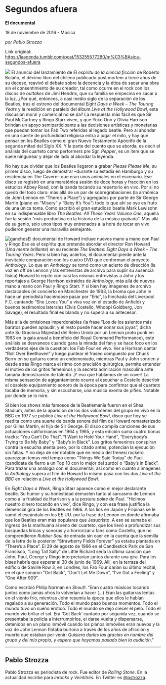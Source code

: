 # Segundos afuera

**El documental**

18 de noviembre de 2016 - Música

_por Pablo Strozza_

Link original: https://laagenda.tumblr.com/post/153255577280/m%C3%BAsica-segundos-afuera

![](https://64.media.tumblr.com/d3d2419519787fa4e92f25798ece812b/tumblr_inline_pjzz0su2B01t6q87u_500.jpg)
El anuncio del lanzamiento de *El espíritu de la ciencia ficción* de Roberto Bolaño, el décimo libro del chileno publicado post mortem a trece años de su deceso, reavivó el debate sobre la decencia y la ética de sacar una obra sin el consentimiento de su creador, tal como ocurre en el rock con los discos de *outtakes* de Jimi Hendrix, que su familia se empecina en sacar a la luz. ¿Por qué, entonces, a casi medio siglo de la separación de los Beatles, tras el estreno del documental *Eight Days a Week – The Touring Years* y la reedición en paralelo del álbum *Live at the Hollywood Bowl*, esta discusión moral y comercial no se da? La respuesta más fácil es que Sir Paul McCartney y Ringo Starr viven, y que Yoko Ono y Olivia Harrison brindan un apoyo semiparticipante a las decisiones artísticas y monetarias que puedan tomar los Fab Two referidas al legado beatle. Pero al ahondar en una suerte de profundidad religiosa entra a jugar el mito, y hay que pensar en los Beatles como el gran Nuevo Testamento Apócrifo de la segunda mitad del Siglo XX. Y la parte del cuento que se aborda, es decir el análisis del cuarteto como performers pre *Sgt. Pepper*, es un ítem que se suele ningunear y dejar de lado al abordar la leyenda.

No hay que olvidar que los Beatles llegaron a grabar *Please Please Me*, su primer disco, luego de demostrar –durante su estadía en Hamburgo y su residencia en The Cavern– que eran unos animales en el escenario. Ese disco se registró en una maratónica sesión de doce horas y fracción en los estudios Abbey Road, con la banda tocando su repertorio en vivo. Por si no quedó del todo claro: más allá de un par de sobregrabaciones (la armónica de John Lennon en “There’s a Place”) y agregados por parte de Sir George Martin (piano en “Misery” y “Baby It’s You”) todo lo que ahí se oye es fruto de una única toma. Como escribió el gran estudioso beatle Mark Lewisohn en su indispensable libro *The Beatles: All These Years Volume One*, aquella fue la sesión “más productiva en la historia de la música grabada”. Más allá de su genio, solo unos tipos muy entrenados a la hora de tocar en vivo pudieron generar una maravilla semejante.

![ganchos](https://64.media.tumblr.com/7b90990f4724ac9403ff219693714484/tumblr_inline_pjzz0sqVEZ1t6q87u_500.jpg)El documental de Howard incluye nuevos mano a mano con Paul y Ringo.Ese es el espíritu que pretende abordar el director Ron Howard (*Una mente brillante*) en su reciente *The Beatles: Eight Days a Week – The Touring Years*. Pero si bien hay aciertos, el documental pierde ante la inevitable comparación con los cuatro DVD que conforman el proyecto *Anthology*. Lo que en *Anthology* se tomó como un acierto de dirección (la voz en off de Lennon y las entrevistas de archivo para suplir su ausencia física) Howard lo repite con casi las mismas entrevistas a John y los reportajes a George Harrison extraídos de *Anthology*, más allá de nuevos mano a mano con Paul y Ringo Starr. Y si bien hay imágenes de archivo destacables (el concierto en Manchester de 1963, la broma que John le hace un periodista haciéndose pasar por “Eric”, la hinchada del Liverpool F.C. cantando “She Loves You” a viva voz en el estadio de Anfield) y buenos testimonios laterales (Elvis Costello, Whoopi Goldberg, Jon Savage), el resultado final es blando y no supera a su antecesor.

Más allá de omisiones imperdonables (la frase “Los de los asientos más baratos pueden aplaudir, y el resto puede hacer sonar sus joyas”, dicha ante Su Graciosa Majestad del Reino Unido por un Lennon proto punk en 1963 en la gala anual a beneficio del Royal Command Performance), este análisis se desvanece cuando gana la mirada del fan y se hace foco en los verdaderos ejes de la cuestión: los Fab Four en vivo. Ver a Harrison cantar “Roll Over Beethoven” y luego puntear el fraseo compuesto por Chuck Berry en su guitarra como un endemoniado, mientras Paul y John sonríen y desde atrás Ringo marca el ritmo con precisión quirúrgica, permite entender el motivo de los gritos femeninos y la secreta admiración masculina ante tamaña demostración de talento. ¡Y eso que hablamos de un cover! La misma sensación de agigantamiento ocurre al escuchar a Costello describir el obsoleto equipamiento sonoro de la época para confirmar que el cuarteto tocaba de memoria, y sin escucharse, una música exenta de pifies. Notable por donde se lo mire.

Si bien los shows más famosos de la Beatlemanía fueron en el Shea Stadium, antes de la aparición de los dos volúmenes del grupo en vivo en la BBC en 1977 se publicó *Live at the Hollywood Bowl*, disco que hoy se reedita como una suerte de banda sonora del film de Howard remasterizado por Gilles Martin, el hijo de Sir George. El disco compila canciones de sus actuaciones californianas en 1964 y 1965, y esta edición suma cuatro bonus tracks: “You Can’t Do That”, “I Want to Hold Your Hand”, “Everybody’s Trying to Be My Baby” y “Baby’s in Black”. Los gritos femeninos conspiran contra la escucha atenta pero, por lo citado antes, potencian la ejecución sin fallas. Y no deja de ser notable que en medio del frenesí rockero aparezcan temas mid tempo como “Things We Said Today” de Paul (candidata de fierro a un Top 10 con lo mejor del zurdo) o “Baby’s in Black”. Para trazar una analogía con el documental, así como en cuanto a imágenes la *Anthology* supera al film de Howard lo mismo pasa con los dos *Live at the BBC* en relación a *Live at the Hollywood Bowl*.

En *Eight Days a Week*, Ringo Starr aparece como el mejor declarante beatle. Su humor y su honestidad demuelen tanto al sarcasmo de Lennon como a la frialdad de Harrison y a la postura *polite* de Paul. “Hicimos nuestro dinero tocando en vivo”, dice Ringo, y con esa frase justifica la demencial gira de los Beatles en 1966. A los líos en Japón y Filipinas se le sumó el escándalo en los EE.UU. por la frase de Lennon en donde afirmaba que los Beatles eran más populares que Jesucristo. A eso se sumaba el ingreso de la marihuana al seno del cuarteto, que los llevó a profundizar sus búsquedas líricas y sonoras y a horrorizar a fans como Costello, que no comprendieron *Rubber Soul* de entrada sin caer en la cuenta que la semilla de la letra de la posterior “Strawberry Fields Forever” ya estaba plantada en “There’s a Place”. El 29 de agosto de 1966 en el Candlestick Park de San Francisco, “Long Tall Sally” de Little Richard sería la última canción que John, Paul, George y Ringo interpretarían juntos durante una gira. Para los bises habría que esperar al 30 de junio de 1969. Allí, en la terraza del edificio de Saville Row 3, en Londres, los Fab Four darían su último recital, en el que sonaron “Get Back”, “Don’t Let Me Down”, “I’ve Got a Feeling” y “One After 909”. 

Como escribió Philip Norman en *Shout!*: “Eran cuatro músicos tocando juntos como jamás otros lo volverían a hacer (…) Eran las guitarras lentas en el viento frío, mientras John resumía la época que ellos le habían regalado a su generación. Todo el mundo pasó buenos momentos. Todo el mundo tuvo un sueño erótico. Todo el mundo se dejó crecer el pelo. Todo el mundo vio brillar el sol. Era ‘Get Back’ cantado por segunda vez, cuando se presentaba la policía a interrumpirlos, el darse vuelta y dispersarse, detenidos en un plano inmóvil cuando los planos inmóviles eran nuevos y la voz de John Lennon flotaba burlona a través de los años de aflicción y muerte que estaban por venir: *Quisiera darles las gracias en nombre del grupo y del mío propio, y espero que hayamos pasado bien la audición*.” 

  




---

Pablo Strozza
-------------

 Pablo Strozza es periodista de rock. Fue editor de *Rolling Stone*. En la actualidad escribe para *Inrocks* y *Veintitrés*. En Twitter es [@pstrozza](https://twitter.com/pstrozza). 

